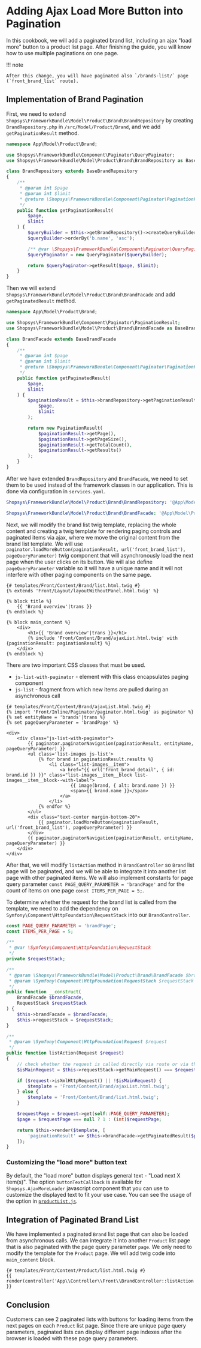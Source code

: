 # Adding Ajax Load More Button into Pagination

In this cookbook, we will add a paginated brand list, including an ajax "load more" button to a product list page.
After finishing the guide, you will know how to use multiple paginations on one page.

!!! note

    After this change, you will have paginated also `/brands-list/` page (`front_brand_list` route).

## Implementation of Brand Pagination

First, we need to extend `Shopsys\FrameworkBundle\Model\Product\Brand\BrandRepository` by creating `BrandRepository.php` in `/src/Model/Product/Brand`, and we add `getPaginationResult` method.

```php
namespace App\Model\Product\Brand;

use Shopsys\FrameworkBundle\Component\Paginator\QueryPaginator;
use Shopsys\FrameworkBundle\Model\Product\Brand\BrandRepository as BaseBrandRepository;

class BrandRepository extends BaseBrandRepository
{
    /**
     * @param int $page
     * @param int $limit
     * @return \Shopsys\FrameworkBundle\Component\Paginator\PaginationResult
     */
    public function getPaginationResult(
        $page,
        $limit
    ) {
        $queryBuilder = $this->getBrandRepository()->createQueryBuilder('b');
        $queryBuilder->orderBy('b.name', 'asc');

        /** @var \Shopsys\FrameworkBundle\Component\Paginator\QueryPaginator $queryPaginator */
        $queryPaginator = new QueryPaginator($queryBuilder);

        return $queryPaginator->getResult($page, $limit);
    }
}
```

Then we will extend `Shopsys\FrameworkBundle\Model\Product\Brand\BrandFacade` and add `getPaginatedResult` method.

```php
namespace App\Model\Product\Brand;

use Shopsys\FrameworkBundle\Component\Paginator\PaginationResult;
use Shopsys\FrameworkBundle\Model\Product\Brand\BrandFacade as BaseBrandFacade;

class BrandFacade extends BaseBrandFacade
{
    /**
     * @param int $page
     * @param int $limit
     * @return \Shopsys\FrameworkBundle\Component\Paginator\PaginationResult
     */
    public function getPaginatedResult(
        $page,
        $limit
    ) {
        $paginationResult = $this->brandRepository->getPaginationResult(
            $page,
            $limit
        );

        return new PaginationResult(
            $paginationResult->getPage(),
            $paginationResult->getPageSize(),
            $paginationResult->getTotalCount(),
            $paginationResult->getResults()
        );
    }
}
```

After we have extended `BrandRepository` and `BrandFacade`, we need to set them to be used instead of the framework classes in our application.
This is done via configuration in `services.yaml`.

```yaml
Shopsys\FrameworkBundle\Model\Product\Brand\BrandRepository: '@App\Model\Product\Brand\BrandRepository'

Shopsys\FrameworkBundle\Model\Product\Brand\BrandFacade: '@App\Model\Product\Brand\BrandFacade'
```

Next, we will modify the brand list twig template, replacing the whole content and creating a twig template for rendering paging controls and paginated items via ajax, where we move the original content from the brand list template.
We will use `paginator.loadMoreButton(paginationResult, url('front_brand_list'), pageQueryParameter)` twig component that will asynchronously load the next page when the user clicks on its button.
We will also define `pageQueryParameter` variable so it will have a unique name and it will not interfere with other paging components on the same page.

```twig
{# templates/Front/Content/Brand/list.html.twig #}
{% extends 'Front/Layout/layoutWithoutPanel.html.twig' %}

{% block title %}
    {{ 'Brand overview'|trans }}
{% endblock %}

{% block main_content %}
    <div>
        <h1>{{ 'Brand overview'|trans }}</h1>
        {% include 'Front/Content/Brand/ajaxList.html.twig' with {paginationResult: paginationResult} %}
    </div>
{% endblock %}
```

There are two important CSS classes that must be used.

-   `js-list-with-paginator` - element with this class encapsulates paging component
-   `js-list` - fragment from which new items are pulled during an asynchronous call

```twig
{# templates/Front/Content/Brand/ajaxList.html.twig #}
{% import 'Front/Inline/Paginator/paginator.html.twig' as paginator %}
{% set entityName = 'brands'|trans %}
{% set pageQueryParameter = 'brandPage' %}

<div>
    <div class="js-list-with-paginator">
        {{ paginator.paginatorNavigation(paginationResult, entityName, pageQueryParameter) }}
        <ul class='list-images js-list'>
            {% for brand in paginationResult.results %}
                <li class="list-images__item">
                    <a href="{{ url('front_brand_detail', { id: brand.id }) }}" class="list-images__item__block list-images__item__block--with-label">
                        {{ image(brand, { alt: brand.name }) }}
                        <span>{{ brand.name }}</span>
                    </a>
                </li>
            {% endfor %}
        </ul>
        <div class="text-center margin-bottom-20">
            {{ paginator.loadMoreButton(paginationResult, url('front_brand_list'), pageQueryParameter) }}
        </div>
        {{ paginator.paginatorNavigation(paginationResult, entityName, pageQueryParameter) }}
    </div>
</div>
```

After that, we will modify `listAction` method in `BrandController` so `Brand` list page will be paginated, and we will be able to integrate it into another list page with other paginated items.
We will also implement constants for page query parameter `const PAGE_QUERY_PARAMETER = 'brandPage'` and for the count of items on one page `const ITEMS_PER_PAGE = 5;`.

To determine whether the request for the brand list is called from the template, we need to add the dependency on `Symfony\Component\HttpFoundation\RequestStack` into our `BrandController`.

```php
const PAGE_QUERY_PARAMETER = 'brandPage';
const ITEMS_PER_PAGE = 5;

/**
 * @var \Symfony\Component\HttpFoundation\RequestStack
 */
private $requestStack;

/**
 * @param \Shopsys\FrameworkBundle\Model\Product\Brand\BrandFacade $brandFacade
 * @param \Symfony\Component\HttpFoundation\RequestStack $requestStack
 */
public function __construct(
    BrandFacade $brandFacade,
    RequestStack $requestStack
) {
    $this->brandFacade = $brandFacade;
    $this->requestStack = $requestStack;
}

/**
 * @param \Symfony\Component\HttpFoundation\Request $request
 */
public function listAction(Request $request)
{
    // check whether the request is called directly via route or via the Twig template
    $isMainRequest = $this->requestStack->getMainRequest() === $request;

    if ($request->isXmlHttpRequest() || !$isMainRequest) {
        $template = 'Front/Content/Brand/ajaxList.html.twig';
    } else {
        $template = 'Front/Content/Brand/list.html.twig';
    }

    $requestPage = $request->get(self::PAGE_QUERY_PARAMETER);
    $page = $requestPage === null ? 1 : (int)$requestPage;

    return $this->render($template, [
        'paginationResult' => $this->brandFacade->getPaginatedResult($page, self::ITEMS_PER_PAGE),
    ]);
}
```

### Customizing the "load more" button text

By default, the "load more" button displays general text - "Load next X item(s)".
The option `buttonTextCallback` is available for `Shopsys.AjaxMoreLoader` javascript component that you can use to customize the displayed text to fit your use case.
You can see the usage of the option in [`productList.js`]({{github.link}}/project-base/assets/js/frontend/product/productList.js).

## Integration of Paginated Brand List

We have implemented a paginated `Brand` list page that can also be loaded from asynchronous calls.
We can integrate it into another `Product` list page that is also paginated with the page query parameter `page`.
We only need to modify the template for the `Product` page.
We will add twig code into `main_content` block.

```twig
{# templates/Front/Content/Product/list.html.twig #}
{{ render(controller('App\\Controller\\Front\\BrandController::listAction')) }}
```

## Conclusion

Customers can see 2 paginated lists with buttons for loading items from the next pages on each `Product` list page.
Since there are unique page query parameters, paginated lists can display different page indexes after the browser is loaded with these page query parameters.
